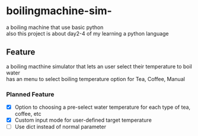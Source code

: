 # boilingmachine-sim-
a boiling machine that use basic python <br>
also this project is about day2-4 of my learning a python language <br>
## Feature
a boiling macthine simulator that lets an user select their temperature to boil water <br>
has an menu to select boiling temperature option for Tea, Coffee, Manual
### Planned Feature <br>
- [x] Option to choosing a pre-select water temperature for each type of tea, coffee, etc <br>
- [x] Custom input mode for user-defined target temperature
- [ ] Use dict instead of normal parameter 
